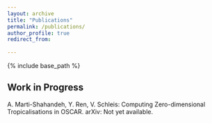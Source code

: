 ```yaml
---
layout: archive
title: "Publications"
permalink: /publications/
author_profile: true
redirect_from:
  
---
```


{% include base_path %}

Work in Progress
------
A. Marti-Shahandeh, Y. Ren, V. Schleis: Computing Zero-dimensional Tropicalisations in OSCAR. arXiv: Not yet available.